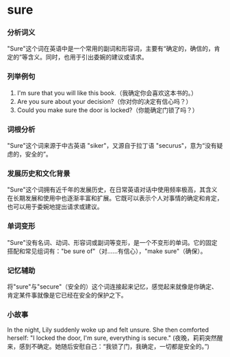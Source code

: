 # sure

### 分析词义

  

"Sure"这个词在英语中是一个常用的副词和形容词，主要有“确定的，确信的，肯定的”等含义。同时，也用于引出委婉的建议或请求。

  

### 列举例句

  

1.  I'm sure that you will like this book.（我确定你会喜欢这本书的。）
2.  Are you sure about your decision?（你对你的决定有信心吗？）
3.  Could you make sure the door is locked?（你能确定门锁了吗？）

  

### 词根分析

  

"Sure"这个词来源于中古英语 "siker"，又源自于拉丁语 "securus"，意为“没有疑虑的，安全的”。

  

### 发展历史和文化背景

  

"Sure"这个词拥有近千年的发展历史，在日常英语对话中使用频率极高，其含义在长期发展和使用中也逐渐丰富和扩展。它既可以表示个人对事情的确定和肯定，也可以用于委婉地提出请求或建议。

  

### 单词变形

  

"Sure"没有名词、动词、形容词或副词等变形，是一个不变形的单词。它的固定搭配和常见组词有："be sure of"（对……有信心），"make sure"（确保）。

  

### 记忆辅助

  

将"sure"与"secure"（安全的）这个词连接起来记忆，感觉起来就像是你确定、肯定某件事就像是它已经在安全的保护之下。

  

### 小故事

  

In the night, Lily suddenly woke up and felt unsure. She then comforted herself: "I locked the door, I'm sure, everything is secure." (夜晚，莉莉突然醒来，感到不确定。她随后安慰自己：“我锁了门，我确定，一切都是安全的。”)
